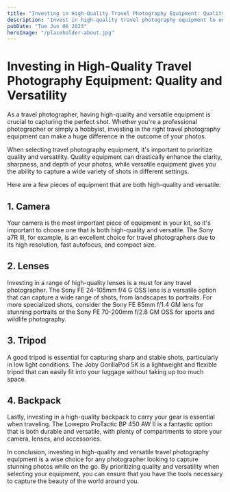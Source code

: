 ```yaml
---
title: "Investing in High-Quality Travel Photography Equipment: Quality and Versatility"
description: "Invest in high-quality travel photography equipment to ensure top-notch photos for your travels. Learn about the best equipment for quality and versatility here!"
pubDate: "Tue Jun 06 2023"
heroImage: "/placeholder-about.jpg"
---
```


# Investing in High-Quality Travel Photography Equipment: Quality and Versatility

As a travel photographer, having high-quality and versatile equipment is crucial to capturing the perfect shot. Whether you&#39;re a professional photographer or simply a hobbyist, investing in the right travel photography equipment can make a huge difference in the outcome of your photos.

When selecting travel photography equipment, it&#39;s important to prioritize quality and versatility. Quality equipment can drastically enhance the clarity, sharpness, and depth of your photos, while versatile equipment gives you the ability to capture a wide variety of shots in different settings.

Here are a few pieces of equipment that are both high-quality and versatile:

## 1. Camera

Your camera is the most important piece of equipment in your kit, so it&#39;s important to choose one that is both high-quality and versatile. The Sony a7R III, for example, is an excellent choice for travel photographers due to its high resolution, fast autofocus, and compact size.

## 2. Lenses

Investing in a range of high-quality lenses is a must for any travel photographer. The Sony FE 24-105mm f/4 G OSS lens is a versatile option that can capture a wide range of shots, from landscapes to portraits. For more specialized shots, consider the Sony FE 85mm f/1.4 GM lens for stunning portraits or the Sony FE 70-200mm f/2.8 GM OSS for sports and wildlife photography.

## 3. Tripod

A good tripod is essential for capturing sharp and stable shots, particularly in low light conditions. The Joby GorillaPod 5K is a lightweight and flexible tripod that can easily fit into your luggage without taking up too much space.

## 4. Backpack

Lastly, investing in a high-quality backpack to carry your gear is essential when traveling. The Lowepro ProTactic BP 450 AW II is a fantastic option that is both durable and versatile, with plenty of compartments to store your camera, lenses, and accessories.

In conclusion, investing in high-quality and versatile travel photography equipment is a wise choice for any photographer looking to capture stunning photos while on the go. By prioritizing quality and versatility when selecting your equipment, you can ensure that you have the tools necessary to capture the beauty of the world around you.